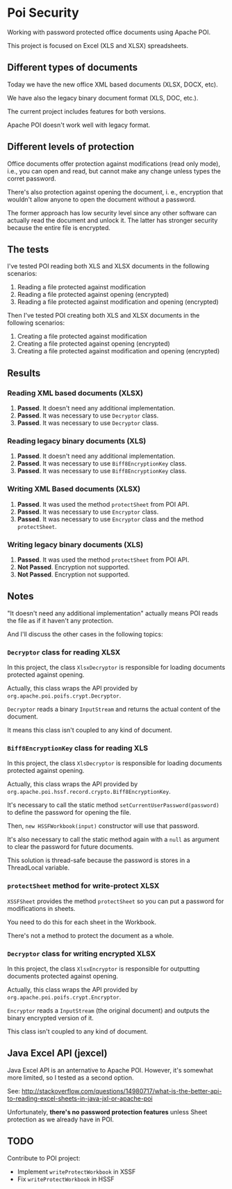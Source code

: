 Poi Security
============

Working with password protected office documents using Apache POI.

This project is focused on Excel (XLS and XLSX) spreadsheets.

## Different types of documents

Today we have the new office XML based documents (XLSX, DOCX, etc).

We have also the legacy binary document format (XLS, DOC, etc.).

The current project includes features for both versions.

Apache POI doesn't work well with legacy format.

## Different levels of protection

Office documents offer protection against modifications (read only mode), i.e., you can open and read, but cannot make any change unless types the corret password.

There's also protection against opening the document, i. e., encryption that wouldn't allow anyone to open the document without a password. 

The former approach has low security level since any other software can actually read the document and unlock it. The latter has stronger security because the entire file is encrypted.

## The tests

I've tested POI reading both XLS and XLSX documents in the following scenarios:

1. Reading a file protected against modification
2. Reading a file protected against opening (encrypted)
3. Reading a file protected against modification and opening (encrypted)

Then I've tested POI creating both XLS and XLSX documents in the following scenarios:

1. Creating a file protected against modification
2. Creating a file protected against opening (encrypted)
3. Creating a file protected against modification and opening (encrypted)

## Results 

### Reading XML based documents (XLSX)

1. **Passed**. It doesn't need any additional implementation.
2. **Passed**. It was necessary to use `Decryptor` class.
3. **Passed**. It was necessary to use `Decryptor` class.

### Reading legacy binary documents (XLS)

1. **Passed**. It doesn't need any additional implementation.
2. **Passed**. It was necessary to use `Biff8EncryptionKey` class.
3. **Passed**. It was necessary to use `Biff8EncryptionKey` class.

### Writing XML Based documents (XLSX)

1. **Passed**. It was used the method `protectSheet` from POI API. 
2. **Passed**. It was necessary to use `Encryptor` class.
3. **Passed**. It was necessary to use `Encryptor` class and the method `protectSheet`.

### Writing legacy binary documents (XLS)

1. **Passed**. It was used the method `protectSheet` from POI API. 
2. **Not Passed**. Encryption not supported.
2. **Not Passed**. Encryption not supported.

## Notes

"It doesn't need any additional implementation" actually means POI reads the file as if it haven't any protection.

And I'll discuss the other cases in the following topics:

### `Decryptor` class for reading XLSX

In this project, the class `XlsxDecryptor` is responsible for loading documents protected against opening.

Actually, this class wraps the API provided by `org.apache.poi.poifs.crypt.Decryptor`.

`Decryptor` reads a binary `InputStream` and returns the actual content of the document.

It means this class isn't coupled to any kind of document.

### `Biff8EncryptionKey` class for reading XLS

In this project, the class `XlsDecryptor` is responsible for loading documents protected against opening.

Actually, this class wraps the API provided by `org.apache.poi.hssf.record.crypto.Biff8EncryptionKey`.

It's necessary to call the static method `setCurrentUserPassword(password)` to define the password for opening the file.

Then, `new HSSFWorkbook(input)` constructor will use that password.

It's also necessary to call the static method again with a `null` as argument to clear the password for future documents.

This solution is thread-safe because the password is stores in a ThreadLocal variable.

### `protectSheet` method for write-protect XLSX

`XSSFSheet` provides the method `protectSheet` so you can put a password for modifications in sheets.

You need to do this for each sheet in the Workbook.

There's not a method to protect the document as a whole.

### `Decryptor` class for writing encrypted XLSX

In this project, the class `XlsxEncryptor` is responsible for outputting documents protected against opening.

Actually, this class wraps the API provided by `org.apache.poi.poifs.crypt.Encryptor`.

`Encryptor` reads a `InputStream` (the original document) and outputs the binary encrypted version of it.

This class isn't coupled to any kind of document.

## Java Excel API (jexcel)

Java Excel API is an anternative to Apache POI. However, it's somewhat more limited, so I tested as a second option.

See: http://stackoverflow.com/questions/14980717/what-is-the-better-api-to-reading-excel-sheets-in-java-jxl-or-apache-poi

Unfortunately, **there's no password protection features** unless Sheet protection as we already have in POI.

## TODO

Contribute to POI project:

  - Implement `writeProtectWorkbook` in XSSF
  - Fix `writeProtectWorkbook` in HSSF

